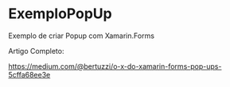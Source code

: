 # ExemploPopUp
Exemplo de criar Popup com Xamarin.Forms

Artigo Completo:

https://medium.com/@bertuzzi/o-x-do-xamarin-forms-pop-ups-5cffa68ee3e
